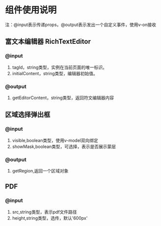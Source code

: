 # 组件使用说明
注：@input表示传递props，@output表示发出一个自定义事件，使用v-on接收

## 富文本编辑器 RichTextEditor
### @input
1. tagId，string类型，实例在当前页面的唯一标识。
2. initialContent，string类型，编辑器初始值。
### @output
1. getEditorContent，string类型，返回符文编辑器内容

## 区域选择弹出框
### @input
1. visible,boolean类型，使用v-model双向绑定
2. showMask,boolean类型，可选择，表示是否展示蒙层
### @output
1. getRegion,返回一个区域对象

## PDF
### @input
1. src,string类型，表示pdf文件路径
2. height,string类型，选传，默认'600px'